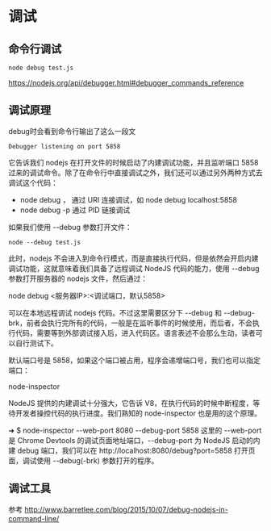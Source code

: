 # 调试
## 命令行调试

```
node debug test.js
```

https://nodejs.org/api/debugger.html#debugger_commands_reference

## 调试原理
debug时会看到命令行输出了这么一段文
```
Debugger listening on port 5858
```

它告诉我们 nodejs 在打开文件的时候启动了内建调试功能，并且监听端口 5858 过来的调试命令。除了在命令行中直接调试之外，我们还可以通过另外两种方式去调试这个代码：

- node debug <URI>， 通过 URI 连接调试，如 node debug localhost:5858
- node debug -p <pid> 通过 PID 链接调试

如果我们使用 --debug 参数打开文件：


```
node --debug test.js

```

此时，nodejs 不会进入到命令行模式，而是直接执行代码，但是依然会开启内建调试功能，这就意味着我们具备了远程调试 NodeJS 代码的能力，使用 --debug 参数打开服务器的 nodejs 文件，然后通过：

node debug <服务器IP>:<调试端口，默认5858>

可以在本地远程调试 nodejs 代码。不过这里需要区分下 --debug 和 --debug-brk，前者会执行完所有的代码，一般是在监听事件的时候使用，而后者，不会执行代码，需要等到外部调试接入后，进入代码区。语言表述不会那么生动，读者可以自行测试下。

默认端口号是 5858，如果这个端口被占用，程序会递增端口号，我们也可以指定端口：

node-inspector

NodeJS 提供的内建调试十分强大，它告诉 V8，在执行代码的时候中断程度，等待开发者操控代码的执行进度。我们熟知的 node-inspector 也是用的这个原理。

➜  $ node-inspector --web-port 8080 --debug-port 5858
这里的 --web-port 是 Chrome Devtools 的调试页面地址端口，--debug-port 为 NodeJS 启动的内建 debug 端口，我们可以在 http://localhost:8080/debug?port=5858 打开页面，调试使用 --debug(-brk) 参数打开的程序。


## 调试工具


参考
http://www.barretlee.com/blog/2015/10/07/debug-nodejs-in-command-line/


